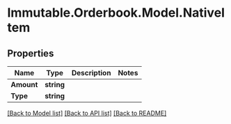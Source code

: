 # Immutable.Orderbook.Model.NativeItem

## Properties

 Name       | Type       | Description | Notes 
------------|------------|-------------|-------
 **Amount** | **string** |             |
 **Type**   | **string** |             |

[[Back to Model list]](../README.md#documentation-for-models) [[Back to API list]](../README.md#documentation-for-api-endpoints) [[Back to README]](../README.md)

